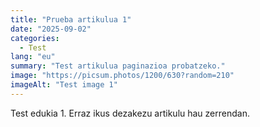```yaml
---
title: "Prueba artikulua 1"
date: "2025-09-02"
categories:
  - Test
lang: "eu"
summary: "Test artikulua paginazioa probatzeko."
image: "https://picsum.photos/1200/630?random=210"
imageAlt: "Test image 1"
---
```


Test edukia 1. Erraz ikus dezakezu artikulu hau zerrendan.
